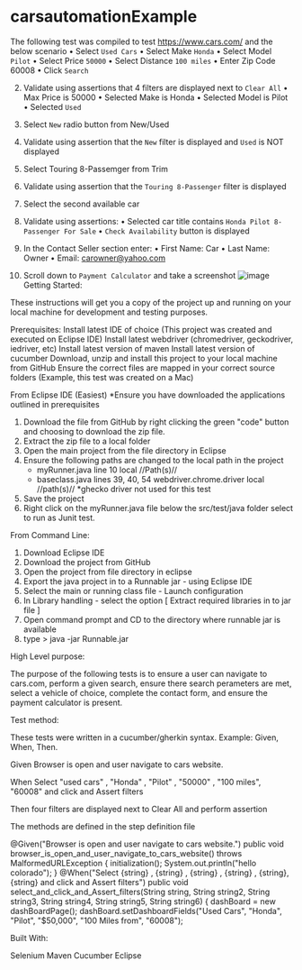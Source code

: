 # carsautomationExample
The following test was compiled to test https://www.cars.com/ and the below scenario
•	Select `Used Cars`
•	Select Make `Honda`
•	Select Model `Pilot`
•	Select Price `50000`
•	Select Distance `100 miles`
•	Enter Zip Code 60008
•	Click `Search`

2)	Validate using assertions that 4 filters are displayed next to `Clear All` 
•	Max Price is 50000
•	Selected Make is Honda
•	Selected Model is Pilot
•	Selected `Used`

3)	Select `New` radio button from New/Used
4)	Validate using assertion that the `New` filter is displayed and `Used` is NOT displayed
5)	Select Touring 8-Passemger from Trim 
6)	Validate using assertion that the `Touring 8-Passenger` filter is displayed
7)	Select the second available car
8)	Validate using assertions: 
•	Selected car title contains `Honda Pilot 8-Passenger For Sale`
•	`Check Availability` button is displayed 

9)	In the Contact Seller section enter:
•	First Name: Car
•	Last Name: Owner
•	Email: carowner@yahoo.com

10)	Scroll down to `Payment Calculator` and take a screenshot
![image](https://user-images.githubusercontent.com/35195359/114216927-c94bea00-9924-11eb-8865-a94e99d0ead0.png)
Getting Started:

These instructions will get you a copy of the project up and running on your local machine for development and testing purposes. 

Prerequisites:
Install latest IDE of choice (This project was created and executed on Eclipse IDE)
Install latest webdriver (chromedriver, geckodriver, iedriver, etc)
Install latest version of maven
Install latest version of cucumber
Download, unzip and install this project to your local machine from GitHub
Ensure the correct files are mapped in your correct source folders (Example, this test was created on a Mac)

From Eclipse IDE (Easiest)
*Ensure you have downloaded the applications outlined in prerequisites
1. Download the file from GitHub by right clicking the green "code" button and choosing to download the zip file.
2. Extract the zip file to a local folder
3. Open the main project from the file directory in Eclipse
4. Ensure the following paths are changed to the local path in the project 
	- myRunner.java line 10 local //Path(s)//
	- baseclass.java lines 39, 40, 54  webdriver.chrome.driver local //path(s)// *ghecko driver not used for this test
5. Save the project
6. Right click on the myRunner.java file below the src/test/java folder select to run as Junit test. 

From Command Line:
1. Download Eclipse IDE
2. Download the project from GitHub
3. Open the project from file directory in eclipse
4. Export the java project in to a Runnable jar - using Eclipse IDE
5. Select the main or running class file - Launch configuration
6. In Library handling - select the option [ Extract required libraries in to jar file ]
7. Open command prompt and CD to the directory where runnable jar is available
8. type > java -jar Runnable.jar

High Level purpose:

The purpose of the following tests is to ensure a user can navigate to cars.com, perform a given search, ensure there search perameters are met, select a vehicle of choice, complete the contact form, and ensure the payment calculator is present. 

Test method:

These tests were written in a cucumber/gherkin syntax. 
Example: Given, When, Then.

Given Browser is open and user navigate to cars website.

When Select "used cars" , "Honda" , "Pilot" , "50000" , "100 miles", "60008" and click and Assert filters

Then four filters are displayed next to Clear All and perform assertion

The methods are defined in the step definition file

@Given("Browser is open and user navigate to cars website.")
	public void browser_is_open_and_user_navigate_to_cars_website() throws MalformedURLException {
		initialization();
	    System.out.println("hello colorado");
	}
	@When("Select {string} , {string} , {string} , {string} , {string}, {string} and click and Assert filters")
	public void select_and_click_and_Assert_filters(String string, String string2, String string3, String string4, String string5, String string6) {
	    dashBoard = new dashBoardPage();
	    dashBoard.setDashboardFields("Used Cars", "Honda", "Pilot", "$50,000", "100 Miles from", "60008");
      
 Built With:
 
 Selenium 
 Maven
 Cucumber
 Eclipse
      
 



